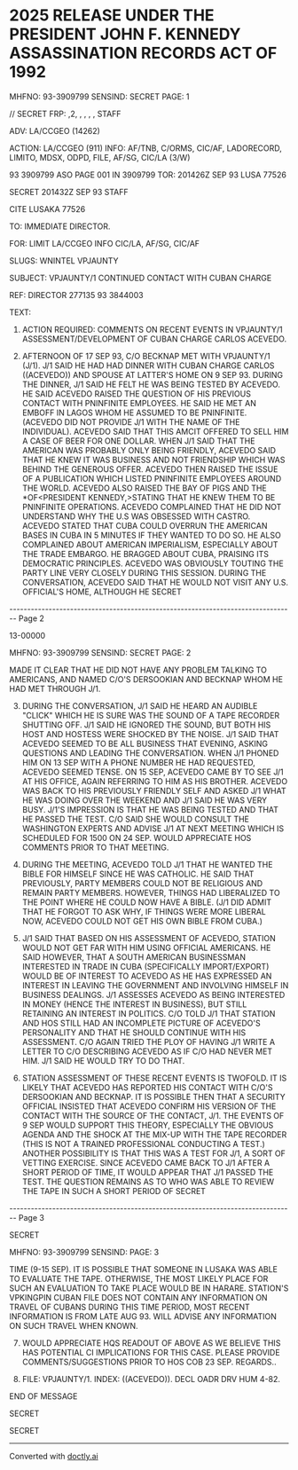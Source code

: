 # 2025 RELEASE UNDER THE PRESIDENT JOHN F. KENNEDY ASSASSINATION RECORDS ACT OF 1992

MHFNO: 93-3909799 SENSIND: SECRET PAGE: 1

// SECRET FRP: ,2, , , , , STAFF

ADV: LA/CCGEO (14262)

ACTION: LA/CCGEO (911) INFO: AF/TNB, C/ORMS, CIC/AF, LADORECORD, LIMITO, MDSX, ODPD, FILE, AF/SG, CIC/LA (3/W)

93 3909799 ASO PAGE 001 IN 3909799
TOR: 201426Z SEP 93 LUSA 77526

SECRET 201432Z SEP 93 STAFF

CITE LUSAKA 77526

TO: IMMEDIATE DIRECTOR.

FOR: LIMIT LA/CCGEO INFO CIC/LA, AF/SG, CIC/AF

SLUGS: WNINTEL VPJAUNTY

SUBJECT: VPJAUNTY/1 CONTINUED CONTACT WITH CUBAN CHARGE

REF: DIRECTOR 277135 93 3844003

TEXT:

1. ACTION REQUIRED: COMMENTS ON RECENT EVENTS IN VPJAUNTY/1 ASSESSMENT/DEVELOPMENT OF CUBAN CHARGE CARLOS ACEVEDO.

2. AFTERNOON OF 17 SEP 93, C/O BECKNAP MET WITH VPJAUNTY/1 (J/1). J/1 SAID HE HAD HAD DINNER WITH CUBAN CHARGE CARLOS ((ACEVEDO)) AND SPOUSE AT LATTER'S HOME ON 9 SEP 93. DURING THE DINNER, J/1 SAID HE FELT HE WAS BEING TESTED BY ACEVEDO. HE SAID ACEVEDO RAISED THE QUESTION OF HIS PREVIOUS CONTACT WITH PNINFINITE EMPLOYEES. HE SAID HE MET AN EMBOFF IN LAGOS WHOM HE ASSUMED TO BE PNINFINITE. (ACEVEDO DID NOT PROVIDE J/1 WITH THE NAME OF THE INDIVIDUAL). ACEVEDO SAID THAT THIS AMCIT OFFERED TO SELL HIM A CASE OF BEER FOR ONE DOLLAR. WHEN J/1 SAID THAT THE AMERICAN WAS PROBABLY ONLY BEING FRIENDLY, ACEVEDO SAID THAT HE KNEW IT WAS BUSINESS AND NOT FRIENDSHIP WHICH WAS BEHIND THE GENEROUS OFFER. ACEVEDO THEN RAISED THE ISSUE OF A PUBLICATION WHICH LISTED PNINFINITE EMPLOYEES AROUND THE WORLD. ACEVEDO ALSO RAISED THE BAY OF PIGS AND THE *<ASSASSINATION>OF<PRESIDENT KENNEDY,>STATING THAT HE KNEW THEM TO BE PNINFINITE OPERATIONS. ACEVEDO COMPLAINED THAT HE DID NOT UNDERSTAND WHY THE U.S WAS OBSESSED WITH CASTRO. ACEVEDO STATED THAT CUBA COULD OVERRUN THE AMERICAN BASES IN CUBA IN 5 MINUTES IF THEY WANTED TO DO SO. HE ALSO COMPLAINED ABOUT AMERICAN IMPERIALISM, ESPECIALLY ABOUT THE TRADE EMBARGO. HE BRAGGED ABOUT CUBA, PRAISING ITS DEMOCRATIC PRINCIPLES. ACEVEDO WAS OBVIOUSLY TOUTING THE PARTY LINE VERY CLOSELY DURING THIS SESSION. DURING THE CONVERSATION, ACEVEDO SAID THAT HE WOULD NOT VISIT ANY U.S. OFFICIAL'S HOME, ALTHOUGH HE
   SECRET


-------------------------------------------------------------------------------- Page 2

13-00000

MHFNO: 93-3909799 SENSIND: SECRET PAGE: 2

MADE IT CLEAR THAT HE DID NOT HAVE ANY PROBLEM TALKING TO
AMERICANS, AND NAMED C/O'S DERSOOKIAN AND BECKNAP WHOM HE HAD
MET THROUGH J/1.

3. DURING THE CONVERSATION, J/1 SAID HE HEARD AN AUDIBLE
   "CLICK" WHICH HE IS SURE WAS THE SOUND OF A TAPE RECORDER
   SHUTTING OFF. J/1 SAID HE IGNORED THE SOUND, BUT BOTH HIS HOST
   AND HOSTESS WERE SHOCKED BY THE NOISE. J/1 SAID THAT ACEVEDO
   SEEMED TO BE ALL BUSINESS THAT EVENING, ASKING QUESTIONS AND
   LEADING THE CONVERSATION. WHEN J/1 PHONED HIM ON 13 SEP WITH A
   PHONE NUMBER HE HAD REQUESTED, ACEVEDO SEEMED TENSE. ON 15
   SEP, ACEVEDO CAME BY TO SEE J/1 AT HIS OFFICE, AGAIN REFERRING
   TO HIM AS HIS BROTHER. ACEVEDO WAS BACK TO HIS PREVIOUSLY
   FRIENDLY SELF AND ASKED J/1 WHAT HE WAS DOING OVER THE WEEKEND
   AND J/1 SAID HE WAS VERY BUSY. J/1'S IMPRESSION IS THAT HE WAS
   BEING TESTED AND THAT HE PASSED THE TEST. C/O SAID SHE WOULD
   CONSULT THE WASHINGTON EXPERTS AND ADVISE J/1 AT NEXT MEETING
   WHICH IS SCHEDULED FOR 1500 ON 24 SEP. WOULD APPRECIATE HOS
   COMMENTS PRIOR TO THAT MEETING.

4. DURING THE MEETING, ACEVEDO TOLD J/1 THAT HE WANTED THE
   BIBLE FOR HIMSELF SINCE HE WAS CATHOLIC. HE SAID THAT
   PREVIOUSLY, PARTY MEMBERS COULD NOT BE RELIGIOUS AND REMAIN
   PARTY MEMBERS. HOWEVER, THINGS HAD LIBERALIZED TO THE POINT
   WHERE HE COULD NOW HAVE A BIBLE. (J/1 DID ADMIT THAT HE FORGOT
   TO ASK WHY, IF THINGS WERE MORE LIBERAL NOW, ACEVEDO COULD NOT
   GET HIS OWN BIBLE FROM CUBA.)

5. J/1 SAID THAT BASED ON HIS ASSESSMENT OF ACEVEDO,
   STATION WOULD NOT GET FAR WITH HIM USING OFFICIAL AMERICANS.
   HE SAID HOWEVER, THAT A SOUTH AMERICAN BUSINESSMAN INTERESTED
   IN TRADE IN CUBA (SPECIFICALLY IMPORT/EXPORT) WOULD BE OF
   INTEREST TO ACEVEDO AS HE HAS EXPRESSED AN INTEREST IN LEAVING
   THE GOVERNMENT AND INVOLVING HIMSELF IN BUSINESS DEALINGS. J/1
   ASSESSES ACEVEDO AS BEING INTERESTED IN MONEY (HENCE THE
   INTEREST IN BUSINESS), BUT STILL RETAINING AN INTEREST IN
   POLITICS. C/O TOLD J/1 THAT STATION AND HOS STILL HAD AN
   INCOMPLETE PICTURE OF ACEVEDO'S PERSONALITY AND THAT HE SHOULD
   CONTINUE WITH HIS ASSESSMENT. C/O AGAIN TRIED THE PLOY OF
   HAVING J/1 WRITE A LETTER TO C/O DESCRIBING ACEVEDO AS IF C/O
   HAD NEVER MET HIM. J/1 SAID HE WOULD TRY TO DO THAT.

6. STATION ASSESSMENT OF THESE RECENT EVENTS IS TWOFOLD.
   IT IS LIKELY THAT ACEVEDO HAS REPORTED HIS CONTACT WITH C/O'S
   DERSOOKIAN AND BECKNAP. IT IS POSSIBLE THEN THAT A SECURITY
   OFFICIAL INSISTED THAT ACEVEDO CONFIRM HIS VERSION OF THE
   CONTACT WITH THE SOURCE OF THE CONTACT, J/1. THE EVENTS OF 9
   SEP WOULD SUPPORT THIS THEORY, ESPECIALLY THE OBVIOUS AGENDA
   AND THE SHOCK AT THE MIX-UP WITH THE TAPE RECORDER (THIS IS NOT
   A TRAINED PROFESSIONAL CONDUCTING A TEST.) ANOTHER POSSIBILITY
   IS THAT THIS WAS A TEST FOR J/1, A SORT OF VETTING EXERCISE.
   SINCE ACEVEDO CAME BACK TO J/1 AFTER A SHORT PERIOD OF TIME, IT
   WOULD APPEAR THAT J/1 PASSED THE TEST. THE QUESTION REMAINS AS
   TO WHO WAS ABLE TO REVIEW THE TAPE IN SUCH A SHORT PERIOD OF
   SECRET


-------------------------------------------------------------------------------- Page 3

SECRET

MHFNO: 93-3909799 SENSIND: PAGE: 3

TIME (9-15 SEP). IT IS POSSIBLE THAT SOMEONE IN LUSAKA WAS ABLE TO EVALUATE THE TAPE. OTHERWISE, THE MOST LIKELY PLACE FOR SUCH AN EVALUATION TO TAKE PLACE WOULD BE IN HARARE. STATION'S VPKINGPIN CUBAN FILE DOES NOT CONTAIN ANY INFORMATION ON TRAVEL OF CUBANS DURING THIS TIME PERIOD, MOST RECENT INFORMATION IS FROM LATE AUG 93. WILL ADVISE ANY INFORMATION ON SUCH TRAVEL WHEN KNOWN.

7. WOULD APPRECIATE HQS READOUT OF ABOVE AS WE BELIEVE THIS HAS POTENTIAL CI IMPLICATIONS FOR THIS CASE. PLEASE PROVIDE COMMENTS/SUGGESTIONS PRIOR TO HOS COB 23 SEP. REGARDS..

8. FILE: VPJAUNTY/1. INDEX: ((ACEVEDO)). DECL OADR DRV
   HUM 4-82.

END OF MESSAGE

SECRET

SECRET


---
Converted with [doctly.ai](https://doctly.ai)